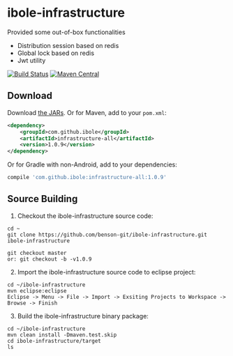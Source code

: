 # ibole-infrastructure


Provided some out-of-box functionalities

- Distribution session based on redis
- Global lock based on redis
- Jwt utility

[![Build Status](https://travis-ci.org/benson-git/ibole-infrastructure.svg?branch=master)](https://travis-ci.org/benson-git/ibole-infrastructure)
[![Maven Central](https://maven-badges.herokuapp.com/maven-central/com.github.ibole/infrastructure-all/badge.svg)](https://maven-badges.herokuapp.com/maven-central/com.github.ibole/infrastructure-all)

Download
--------

Download [the JARs](http://search.maven.org/#search%7Cga%7C1%7Ca%3A%22infrastructure-all%22). Or for Maven, add to your `pom.xml`:
```xml
<dependency>
    <groupId>com.github.ibole</groupId>
    <artifactId>infrastructure-all</artifactId>
    <version>1.0.9</version>
</dependency>
```

Or for Gradle with non-Android, add to your dependencies:
```gradle
compile 'com.github.ibole:infrastructure-all:1.0.9'
```

Source Building
--------

1. Checkout the ibole-infrastructure source code:
  ```
  cd ~  
  git clone https://github.com/benson-git/ibole-infrastructure.git ibole-infrastructure  

  git checkout master  
  or: git checkout -b -v1.0.9  
  ```
2. Import the ibole-infrastructure source code to eclipse project:
  ```
  cd ~/ibole-infrastructure  
  mvn eclipse:eclipse  
  Eclipse -> Menu -> File -> Import -> Exsiting Projects to Workspace -> Browse -> Finish  
  ```
3. Build the ibole-infrastructure binary package:
  ```
  cd ~/ibole-infrastructure  
  mvn clean install -Dmaven.test.skip  
  cd ibole-infrastructure/target  
  ls  
  ```
